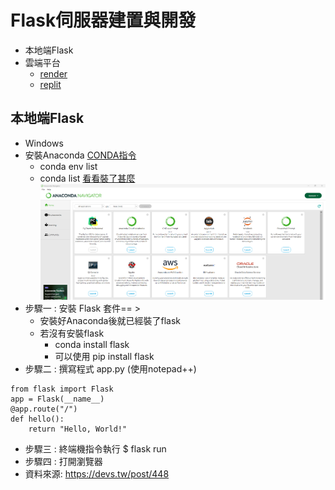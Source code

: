 # Flask伺服器建置與開發
- 本地端Flask
- 雲端平台
  - [render](https://render.com/)
  - [replit](https://replit.com/)

## 本地端Flask
- Windows
- 安裝Anaconda [CONDA指令](https://github.com/MyDearGreatTeacher/2024A2/blob/main/conda-cheatsheet.pdf)
  - conda env list
  - conda list  [看看裝了甚麼](conda_list.md) 
![anaconda_1.png](anaconda_1.png)
- 步驟一 : 安裝 Flask 套件== >
  - 安裝好Anaconda後就已經裝了flask
  - 若沒有安裝flask
    - conda install flask
    - 可以使用 pip install flask
- 步驟二 : 撰寫程式 app.py (使用notepad++)
```
from flask import Flask
app = Flask(__name__)
@app.route("/")
def hello():
    return "Hello, World!"
```
- 步驟三 : 終端機指令執行 $ flask run
- 步驟四 : 打開瀏覽器 
- 資料來源: https://devs.tw/post/448
